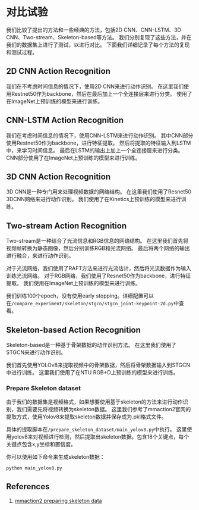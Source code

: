 # 对比试验

我们比较了提出的方法和一些经典的方法，包括2D CNN、CNN-LSTM、3D CNN、Two-stream、Skeleton-based等方法。
我们分别复现了这些方法，并在我们的数据集上进行了测试，以进行对比。
下面我们详细记录了每个方法的复现和测试过程。

## 2D CNN Action Recognition

我们在不考虑时间信息的情况下，使用2D CNN来进行动作识别。
在这里我们使用Restnet50作为backbone，然后在最后加上一个全连接层来进行分类。
使用了在ImageNet上预训练的模型来进行训练。

## CNN-LSTM Action Recognition

我们在考虑时间信息的情况下，使用CNN-LSTM来进行动作识别。
其中CNN部分使用Restnet50作为backbone，进行特征提取。
然后将提取的特征输入到LSTM中，来学习时间信息。
最后在LSTM的输出上加上一个全连接层来进行分类。
CNN部分使用了在ImageNet上预训练的模型来进行训练。

## 3D CNN Action Recognition

3D CNN是一种专门用来处理视频数据的网络结构。
在这里我们使用了Resnet50 3DCNN网络来进行动作识别。
我们使用了在Kinetics上预训练的模型来进行训练。

## Two-stream Action Recognition

Two-stream是一种结合了光流信息和RGB信息的网络结构。
在这里我们首先将视频帧转换为静态图像，然后分别训练RGB和光流网络。
最后将两个网络的输出进行融合，来进行动作识别。

对于光流网络，我们使用了RAFT方法来进行光流估计，然后将光流数据作为输入训练光流网络。
对于RGB网络，我们使用了Resnet50作为backbone，进行特征提取。
我们使用在ImageNet上预训练的模型来进行训练。

我们训练100个epoch，没有使用early stopping。详细配置可以在`/compare_experiment/skeleton/stgcn/stgcn_joint-keypoint-2d.py`中查看。

## Skeleton-based Action Recognition

Skeleton-based是一种基于骨架数据的动作识别方法。
在这里我们使用了STGCN来进行动作识别。

我们首先使用YOLOv8来提取视频中的骨架数据，然后将骨架数据输入到STGCN中进行训练。
这里我们使用了在NTU RGB+D上预训练的模型来进行训练。

### Prepare Skeleton dataset

由于我们的数据集是视频格式，如果想要使用基于skeleton的方法来进行动作识别，我们需要先将视频转换为skeleton数据。
这里我们参考了mmaction2官网的提取方式，使用Yolov8来提取skeleton数据并保存成为.pkl格式文件。

具体的提取脚本在`/prepare_skeleton_dataset/main_yolov8.py`中执行。
这里使用yolov8来对视频进行检测，然后提取出skeleton数据。包含18个关键点，每个关键点包含x,y坐标和置信度。

你可以使用如下命令来生成skeleton数据：

```python3
python main_yolov8.py 
```

## References

1. [mmaction2 preparing skeleton data](https://github.com/open-mmlab/mmaction2/tree/90fc8440961987b7fe3ee99109e2c633c4e30158/tools/data/skeleton)
